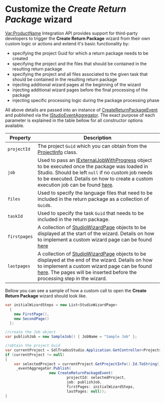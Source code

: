 # Customize the *Create Return Package* wizard 

<Var:ProductName> Integration API provides support for third-party developers to trigger the __Create Return Package__ wizard from their own custom logic or actions and extend it's basic functionality by:
- specifying the project Guid for which a return package needs to be created
- specifying the project and the files that should be contained in the resulting return package
- specifying the project and all files associated to the given task that should be contained in the resulting return package
- injecting additional wizard pages at the beginning of the wizard
- injecting additional wizard pages before the final processing of the package
- injecting specific processing logic during the package processing phase

All above details are passed into an instance of [CreateReturnPackageEvent](../../api/integration/Sdl.TranslationStudioAutomation.IntegrationApi.Events.CreateReturnPackageEvent.yml) and published via the [IStudioEventAggregator](../../api/integration/Sdl.Desktop.IntegrationApi.Interfaces.IStudioEventAggregator.yml). The exact purpose of each parameter is explained in the table bellow for all constructor options available. 

| Property        |  Description  |
| -------------  | -----|
| `projectId` | The project `Guid` which you can obtain from the [ProjectInfo](../../api/projectautomation/Sdl.ProjectAutomation.Core.ProjectInfo.yml) class.|
| `job` | Used to pass an [IExternalJobWithProgress](../../api/integration/Sdl.Desktop.IntegrationApi.Jobs.IExternalJobWithProgress.yml) object to be executed once the package was loaded in Studio. Should be left `null` if no custom job needs to be executed. Details on how to create a custom execution job can be found [here](implementing_custom_job.md). |
| `files` | Used to specify the language files that need to be included in the return package as a collection of `Guid`s. |
| `taskId` |Used to specify the task `Guid` that needs to be included in the return package. |
|`firstpages`| A collection of [StudioWizardPage](../../api/integration/Sdl.Desktop.IntegrationApi.Wizard.StudioWizardPage.yml) objects to be displayed at the start of the wizard. Details on how to implement a custom wizard page can be found [here](adding_custom_wizard_steps.md)|
|`lastpages`| A collection of [StudioWizardPage](../../api/integration/Sdl.Desktop.IntegrationApi.Wizard.StudioWizardPage.yml) objects to be displayed at the end of the wizard. Details on how to implement a custom wizard page can be found [here](adding_custom_wizard_steps.md). The pages will be inserted before the processing step in the wizard.|

Bellow you can see a sample of how a custom call to open the __Create Return Package__ wizard should look like.

```cs
var initialWizardSteps = new List<StudioWizardPage>
  {
    new FirstPage(),
    new SecondPage()
  };

//create the Job object
var publishJob = new SampleJob() { JobName = "Sample Job" };

//obtain the project Guid
var currentProject = SdlTradosStudio.Application.GetController<ProjectsController>().CurrentProject;
if (currentProject != null)
{
    var selectedProject = currentProject.GetProjectInfo().Id.ToString();
     _eventAggregator.Publish(
                    new CreateReturnPackageEvent(
                            projectId: selectedProject,
                            job: publishJob,
                            firstPages: initialWizardSteps,
                            lastPages: null));
}
```
